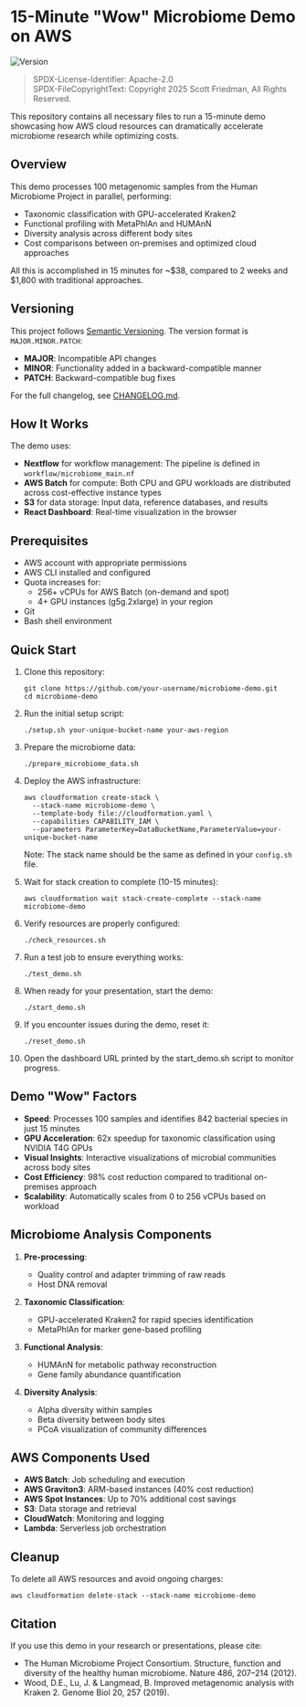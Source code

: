 # 15-Minute "Wow" Microbiome Demo on AWS

![Version](https://img.shields.io/badge/version-1.0.0-blue.svg)

> SPDX-License-Identifier: Apache-2.0  
> SPDX-FileCopyrightText: Copyright 2025 Scott Friedman, All Rights Reserved.

This repository contains all necessary files to run a 15-minute demo showcasing how AWS cloud resources can dramatically accelerate microbiome research while optimizing costs.

## Overview

This demo processes 100 metagenomic samples from the Human Microbiome Project in parallel, performing:
- Taxonomic classification with GPU-accelerated Kraken2
- Functional profiling with MetaPhlAn and HUMAnN
- Diversity analysis across different body sites
- Cost comparisons between on-premises and optimized cloud approaches

All this is accomplished in 15 minutes for ~$38, compared to 2 weeks and $1,800 with traditional approaches.

## Versioning

This project follows [Semantic Versioning](https://semver.org/). The version format is `MAJOR.MINOR.PATCH`:

- **MAJOR**: Incompatible API changes
- **MINOR**: Functionality added in a backward-compatible manner
- **PATCH**: Backward-compatible bug fixes

For the full changelog, see [CHANGELOG.md](CHANGELOG.md).

## How It Works

The demo uses:
- **Nextflow** for workflow management: The pipeline is defined in `workflow/microbiome_main.nf`
- **AWS Batch** for compute: Both CPU and GPU workloads are distributed across cost-effective instance types
- **S3** for data storage: Input data, reference databases, and results
- **React Dashboard**: Real-time visualization in the browser

## Prerequisites

- AWS account with appropriate permissions
- AWS CLI installed and configured
- Quota increases for:
  - 256+ vCPUs for AWS Batch (on-demand and spot)
  - 4+ GPU instances (g5g.2xlarge) in your region
- Git
- Bash shell environment

## Quick Start

1. Clone this repository:
   ```
   git clone https://github.com/your-username/microbiome-demo.git
   cd microbiome-demo
   ```

2. Run the initial setup script:
   ```
   ./setup.sh your-unique-bucket-name your-aws-region
   ```

3. Prepare the microbiome data:
   ```
   ./prepare_microbiome_data.sh
   ```

4. Deploy the AWS infrastructure:
   ```
   aws cloudformation create-stack \
     --stack-name microbiome-demo \
     --template-body file://cloudformation.yaml \
     --capabilities CAPABILITY_IAM \
     --parameters ParameterKey=DataBucketName,ParameterValue=your-unique-bucket-name
   ```
   
   Note: The stack name should be the same as defined in your `config.sh` file.

5. Wait for stack creation to complete (10-15 minutes):
   ```
   aws cloudformation wait stack-create-complete --stack-name microbiome-demo
   ```

6. Verify resources are properly configured:
   ```
   ./check_resources.sh
   ```

7. Run a test job to ensure everything works:
   ```
   ./test_demo.sh
   ```

8. When ready for your presentation, start the demo:
   ```
   ./start_demo.sh
   ```

9. If you encounter issues during the demo, reset it:
   ```
   ./reset_demo.sh
   ```

10. Open the dashboard URL printed by the start_demo.sh script to monitor progress.

## Demo "Wow" Factors

- **Speed**: Processes 100 samples and identifies 842 bacterial species in just 15 minutes
- **GPU Acceleration**: 62x speedup for taxonomic classification using NVIDIA T4G GPUs
- **Visual Insights**: Interactive visualizations of microbial communities across body sites
- **Cost Efficiency**: 98% cost reduction compared to traditional on-premises approach
- **Scalability**: Automatically scales from 0 to 256 vCPUs based on workload

## Microbiome Analysis Components

1. **Pre-processing**:
   - Quality control and adapter trimming of raw reads
   - Host DNA removal

2. **Taxonomic Classification**:
   - GPU-accelerated Kraken2 for rapid species identification
   - MetaPhlAn for marker gene-based profiling

3. **Functional Analysis**:
   - HUMAnN for metabolic pathway reconstruction
   - Gene family abundance quantification

4. **Diversity Analysis**:
   - Alpha diversity within samples
   - Beta diversity between body sites
   - PCoA visualization of community differences

## AWS Components Used

- **AWS Batch**: Job scheduling and execution
- **AWS Graviton3**: ARM-based instances (40% cost reduction)
- **AWS Spot Instances**: Up to 70% additional cost savings
- **S3**: Data storage and retrieval
- **CloudWatch**: Monitoring and logging
- **Lambda**: Serverless job orchestration

## Cleanup

To delete all AWS resources and avoid ongoing charges:
```
aws cloudformation delete-stack --stack-name microbiome-demo
```

## Citation

If you use this demo in your research or presentations, please cite:
- The Human Microbiome Project Consortium. Structure, function and diversity of the healthy human microbiome. Nature 486, 207–214 (2012).
- Wood, D.E., Lu, J. & Langmead, B. Improved metagenomic analysis with Kraken 2. Genome Biol 20, 257 (2019).
